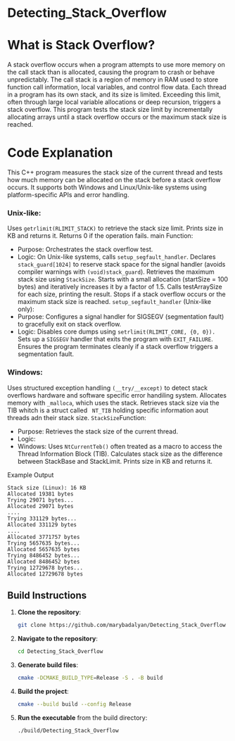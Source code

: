 # Detecting_Stack_Overflow


# What is Stack Overflow?
A stack overflow occurs when a program attempts to use more memory on the call stack than is allocated, causing the program to crash or behave unpredictably. The call stack is a region of memory  in RAM used to store function call information, local variables, and control flow data. Each thread in a program has its own stack, and its size is limited. Exceeding this limit, often through large local variable allocations or deep recursion, triggers a stack overflow. This program tests the stack size limit by incrementally allocating arrays until a stack overflow occurs or the maximum stack size is reached.


# Code Explanation
This C++ program measures the stack size of the current thread and tests how much memory can be allocated on the stack before a stack overflow occurs. It supports both Windows and Linux/Unix-like systems using platform-specific APIs and error handling.


### Unix-like:
Uses ```getrlimit(RLIMIT_STACK)``` to retrieve the stack size limit.
Prints size in KB and returns it.
Returns 0 if the operation fails.
main Function:
- Purpose: Orchestrates the stack overflow test.
- Logic:
On Unix-like systems, calls ```setup_segfault_handler```.
Declares ```stack_guard[1024]``` to reserve stack space for the signal handler (avoids compiler warnings with ```(void)stack_guard```).
Retrieves the maximum stack size using ```StackSize```.
Starts with a small allocation (startSize = 100 bytes) and iteratively increases it by a factor of 1.5.
Calls testArraySize for each size, printing the result.
Stops if a stack overflow occurs or the maximum stack size is reached.
```setup_segfault_handler``` (Unix-like only):
- Purpose: Configures a signal handler for SIGSEGV (segmentation fault) to gracefully exit on stack overflow.
- Logic:
Disables core dumps using ```setrlimit(RLIMIT_CORE, {0, 0}).```
Sets up a ```SIGSEGV``` handler that exits the program with ```EXIT_FAILURE```.
Ensures the program terminates cleanly if a stack overflow triggers a segmentation fault.

### Windows:
Uses structured exception handling ```(__try/__except)``` to detect stack overflows hardware and software specific error handiling system.
Allocates memory with ```_malloca```, which uses the stack.
Retrieves stack size via the TIB whitch is a struct called ``` NT_TIB``` holding specific information aout threads adn their stack size.
```StackSize```Function:
- Purpose: Retrieves the stack size of the current thread.
- Logic:
- Windows:
Uses ```NtCurrentTeb()``` often treated as a macro to access the Thread Information Block (TIB).
Calculates stack size as the difference between StackBase and StackLimit.
Prints size in KB and returns it.


Example Output
```
Stack size (Linux): 16 KB
Allocated 19381 bytes
Trying 29071 bytes...
Allocated 29071 bytes
....
Trying 331129 bytes...
Allocated 331129 bytes
....
Allocated 3771757 bytes
Trying 5657635 bytes...
Allocated 5657635 bytes
Trying 8486452 bytes...
Allocated 8486452 bytes
Trying 12729678 bytes...
Allocated 12729678 bytes
```

## Build Instructions

1. **Clone the repository**:
    ```bash
    git clone https://github.com/marybadalyan/Detecting_Stack_Overflow
    ```

2. **Navigate to the repository**:
    ```bash
    cd Detecting_Stack_Overflow
    ```

3. **Generate build files**:
    ```bash
    cmake -DCMAKE_BUILD_TYPE=Release -S . -B build
    ```

4. **Build the project**:
    ```bash
    cmake --build build --config Release
    ```

5. **Run the executable** from the build directory:
    ```bash
    ./build/Detecting_Stack_Overflow
    ```
